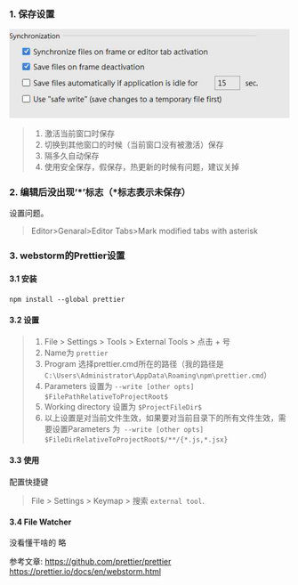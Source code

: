 ### 1. 保存设置
![image](https://github.com/qingfengmy/blogs/raw/master/sources/20171205/1.jpg)
> 1. 激活当前窗口时保存
> 2. 切换到其他窗口的时候（当前窗口没有被激活）保存
> 3. 隔多久自动保存
> 4. 使用安全保存，假保存，热更新的时候有问题，建议关掉

### 2. 编辑后没出现‘*’标志（*标志表示未保存）
设置问题。
> Editor>Genaral>Editor Tabs>Mark modified tabs with asterisk

### 3. webstorm的Prettier设置
#### 3.1 安装
```
npm install --global prettier
```
#### 3.2 设置
> 1. File > Settings > Tools > External Tools > 点击 + 号 
> 2. Name为 `prettier`
> 3. Program 选择prettier.cmd所在的路径（我的路径是`C:\Users\Administrator\AppData\Roaming\npm\prettier.cmd`）
> 4. Parameters 设置为 `--write [other opts] $FilePathRelativeToProjectRoot$`
> 5. Working directory 设置为 `$ProjectFileDir$`
> 6. 以上设置是对当前文件生效，如果要对当前目录下的所有文件生效，需要设置Parameters 为` --write [other opts] $FileDirRelativeToProjectRoot$/**/{*.js,*.jsx}`
#### 3.3 使用
配置快捷键
> File > Settings > Keymap > 搜索 `external tool`.
#### 3.4 File Watcher
没看懂干啥的 略

参考文章:
https://github.com/prettier/prettier
https://prettier.io/docs/en/webstorm.html
